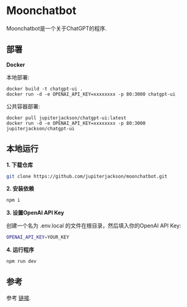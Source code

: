 # Moonchatbot
Moonchatbot是一个关于ChatGPT的程序.

## 部署

**Docker**

本地部署:

```shell
docker build -t chatgpt-ui .
docker run -d -e OPENAI_API_KEY=xxxxxxxx -p 80:3000 chatgpt-ui
```

公共容器部署:

```shell
docker pull jupiterjackson/chatgpt-ui:latest
docker run -d -e OPENAI_API_KEY=xxxxxxxx -p 80:3000 jupiterjackson/chatgpt-ui
```

## 本地运行

**1. 下载仓库**

```bash
git clone https://github.com/jupiterjackson/moonchatbot.git
```

**2. 安装依赖**

```bash
npm i
```

**3. 设置OpenAI API Key**

创建一个名为 .env.local 的文件在根目录，然后填入你的OpenAI API Key:

```bash
OPENAI_API_KEY=YOUR_KEY
```

**4. 运行程序**

```bash
npm run dev
```

## 参考

参考 [链接](https://github.com/mckaywrigley/chatbot-ui/tree/main ).